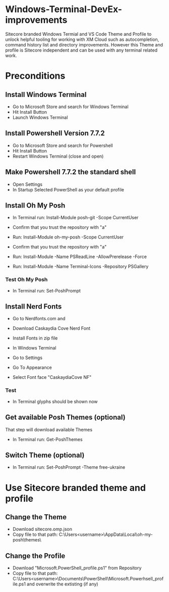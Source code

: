 # Windows-Terminal-DevEx-improvements
Sitecore branded Windows Termial and VS Code Theme and Profile to unlock helpful tooling for working with XM Cloud such as autocompletion, command history list and directory improvements. However this Theme and profile is Sitecore independent and can be used with any terminal related work.

# Preconditions

## Install Windows Terminal
- Go to Microsoft Store and search for Windows Terminal
- Hit Install Button
- Launch Windows Terminal

## Install Powershell Version 7.7.2
- Go to Microsoft Store and search for Powershell
- Hit Install Button
- Restart Windows Terminal (close and open)

## Make Powershell 7.7.2 the standard shell
- Open Settings
- In Startup Selected PowerShell as your default profile

## Install Oh My Posh

- In Terminal run: 
  Install-Module posh-git -Scope CurrentUser
- Confirm that you trust the repository with "a"

- Run: Install-Module oh-my-posh -Scope CurrentUser
- Confirm that you trust the repository with "a"

- Run: Install-Module -Name PSReadLine -AllowPrerelease -Force

- Run: Install-Module -Name Terminal-Icons -Repository PSGallery

### Test Oh My Posh

- In Terminal run: Set-PoshPrompt

## Install Nerd Fonts
- Go to Nerdfonts.com and
- Download Caskaydia Cove Nerd Font
- Install Fonts in zip file

- In Windows Terminal
- Go to Settings
- Go To Appearance
- Select Font face "CaskaydiaCove NF"

### Test
- In Terminal glyphs should be shown now

## Get available Posh Themes (optional)
That step will download available Themes

- In Terminal run:
  Get-PoshThemes

## Switch Theme (optional)
- In Terminal run: 
  Set-PoshPrompt -Theme free-ukraine

# Use Sitecore branded theme and profile

## Change the Theme 
- Download sitecore.omp.json
- Copy file to that path: C:\Users\<username>\AppData\Local\oh-my-posh\themes\

## Change the Profile
- Download "Microsoft.PowerShell_profile.ps1" from Repository
- Copy file to that path: C:\Users\<username>\Documents\PowerShell\Microsoft.Powerhsell_profile.ps1 and overwrite the extisting (if any)


